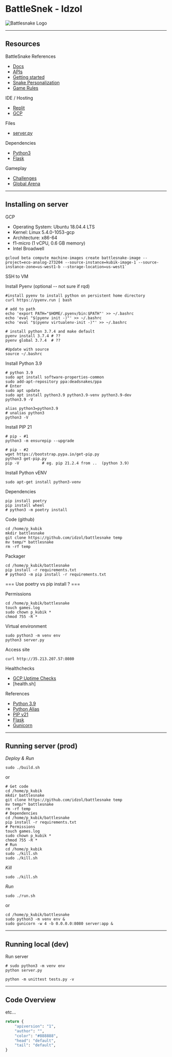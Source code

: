 # BattleSnek - Idzol 

![Battlesnake Logo](https://media.battlesnake.com/social/StarterSnakeGitHubRepos_Python.png)

---
## Resources

BattleSnake References
* [Docs](https://docs.battlesnake.com)
* [APIs](https://docs.battlesnake.com/references/api)
* [Getting started](https://docs.battlesnake.com/guides/getting-started) 
* [Snake Personalization](https://docs.battlesnake.com/references/personalization) 
* [Game Rules](https://docs.battlesnake.com/references/rules) 

IDE / Hosting 
* [Replit](https://repl.it)
* [GCP](https://console.google.com)

Files
* [server.py](server.py#L37)

Dependencies
* [Python3](https://www.python.org/)
* [Flask](https://flask.palletsprojects.com/)

Gameplay 
* [Challenges](https://docs.battlesnake.com/guides/quick-start-challenges-guide)
* [Global Arena](https://play.battlesnake.com/arena/global) 

---
## Installing on server 

GCP 
* Operating System: Ubuntu 18.04.4 LTS
* Kernel: Linux 5.4.0-1053-gcp
* Architecture: x86-64
* f1-micro (1 vCPU, 0.6 GB memory)
* Intel Broadwell 

```shell
gcloud beta compute machine-images create battlesnake-image --project=eco-analog-273204 --source-instance=kubik-image-1 --source-instance-zone=us-west1-b --storage-location=us-west1`
```

SSH to VM  

Install Pyenv (optional -- not sure if rqd)
```shell
#install pyenv to install python on persistent home directory
curl https://pyenv.run | bash

# add to path
echo 'export PATH="$HOME/.pyenv/bin:$PATH"' >> ~/.bashrc
echo 'eval "$(pyenv init -)"' >> ~/.bashrc
echo 'eval "$(pyenv virtualenv-init -)"' >> ~/.bashrc

# install python 3.7.4 and make default
pyenv install 3.7.4 # ??
pyenv global 3.7.4  # ?? 

#Update with source
source ~/.bashrc
```

Install Python 3.9

```shell
# python 3.9
sudo apt install software-properties-common
sudo add-apt-repository ppa:deadsnakes/ppa
# Enter 
sudo apt update 
sudo apt install python3.9 python3.9-venv python3.9-dev
python3.9 -V

alias python3=python3.9
# unalias python3 
python3 -V
```

Install PIP 21

```shell
# pip - #1  
python3 -m ensurepip --upgrade

# pip - #2
wget https://bootstrap.pypa.io/get-pip.py
python3 get-pip.py 
pip -V 			# eg. pip 21.2.4 from ..  (python 3.9)
```

Install Python vENV 

```shell
sudo apt-get install python3-venv
```

Dependencies 

```shell
pip install poetry
pip install wheel
# python3 -m poetry install
```

Code (github)

```shell
cd /home/p_kubik
mkdir battlesnake
git clone https://github.com/idzol/battlesnake temp
mv temp/* battlesnake
rm -rf temp
```

Packager

```shell
cd /home/p_kubik/battlesnake
pip install -r requirements.txt
# python3 -m pip install -r requirements.txt
```
=== Use poetry vs pip install ? ===

Permissions 
```shell
cd /home/p_kubik/battlesnake
touch games.log
sudo chown p_kubik * 
chmod 755 -R * 
```

Virtual environment 

```shell
sudo python3 -m venv env
python3 server.py
``` 

Access site 

```shell
curl http://35.213.207.57:8080
```

Healthchecks 
* [GCP Uptime Checks](https://console.cloud.google.com/monitoring/uptime?project=eco-analog-273204)
* [health.sh]

References
* [Python 3.9](https://linuxtut.com/en/cbecdf4f84f0b73ff96e/)
* [Python Alias](https://askubuntu.com/questions/320996/how-to-make-python-program-command-execute-python-3)
* [PIP v21]( https://stackoverflow.com/questions/10919569/install-a-module-using-pip-for-specific-python-version)
* [Flask](https://flask.palletsprojects.com/en/2.0.x/tutorial/deploy/)
* [Gunicorn](https://stackoverflow.com/questions/48514047/flask-app-not-running-after-closing-putty)

---
## Running server (prod)

*Deploy & Run*

```shell
sudo ./build.sh
```
or
```shell
# Get code 
cd /home/p_kubik
mkdir battlesnake
git clone https://github.com/idzol/battlesnake temp
mv temp/* battlesnake
rm -rf temp
# Dependencies 
cd /home/p_kubik/battlesnake
pip install -r requirements.txt
# Permissions 
touch games.log
sudo chown p_kubik * 
chmod 755 -R * 
# Run 
cd /home/p_kubik
sudo ./kill.sh
sudo ./kill.sh
``` 

*Kill* 

```shell
sudo ./kill.sh
``` 

*Run*

```shell
sudo ./run.sh
```
or 
```shell
cd /home/p_kubik/battlesnake
sudo python3 -m venv env & 
sudo gunicorn -w 4 -b 0.0.0.0:8080 server:app &
```

---
## Running local (dev)

Run server  

```shell
# sudo python3 -m venv env
python server.py
```

```shell
python -m unittest tests.py -v
```

---
## Code Overview 

etc... 

```python
return {
    "apiversion": "1",
    "author": "",
    "color": "#888888",
    "head": "default",
    "tail": "default",
}
```
